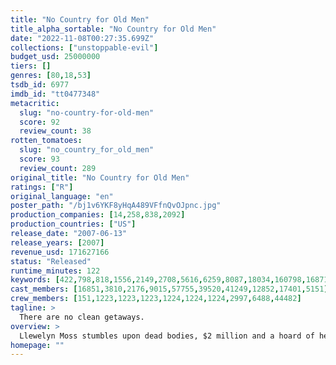 ```yaml
---
title: "No Country for Old Men"
title_alpha_sortable: "No Country for Old Men"
date: "2022-11-08T00:27:35.699Z"
collections: ["unstoppable-evil"]
budget_usd: 25000000
tiers: []
genres: [80,18,53]
tsdb_id: 6977
imdb_id: "tt0477348"
metacritic:
  slug: "no-country-for-old-men"
  score: 92
  review_count: 38
rotten_tomatoes:
  slug: "no_country_for_old_men"
  score: 93
  review_count: 289
original_title: "No Country for Old Men"
ratings: ["R"]
original_language: "en"
poster_path: "/bj1v6YKF8yHqA489VFfnQvOJpnc.jpg"
production_companies: [14,258,838,2092]
production_countries: ["US"]
release_date: "2007-06-13"
release_years: [2007]
revenue_usd: 171627166
status: "Released"
runtime_minutes: 122
keywords: [422,798,818,1556,2149,2708,5616,6259,8087,18034,160798,168713,193021,207268,208289,255356,259279,265556,279115,305164]
cast_members: [16851,3810,2176,9015,57755,39520,41249,12852,17401,5151]
crew_members: [151,1223,1223,1223,1224,1224,1224,2997,6488,44482]
tagline: >
  There are no clean getaways.
overview: >
  Llewelyn Moss stumbles upon dead bodies, $2 million and a hoard of heroin in a Texas desert, but methodical killer Anton Chigurh comes looking for it, with local sheriff Ed Tom Bell hot on his trail. The roles of prey and predator blur as the violent pursuit of money and justice collide.
homepage: ""
---
```

